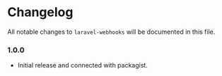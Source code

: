 # Changelog

All notable changes to `laravel-webhooks` will be documented in this file.

### 1.0.0
- Initial release and connected with packagist.
